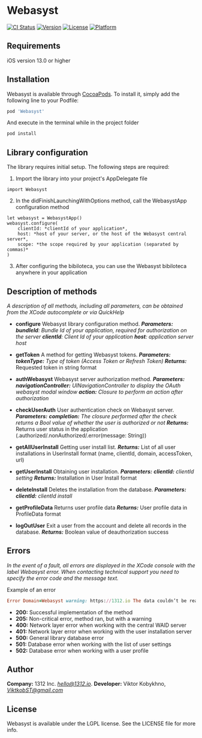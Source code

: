 # Webasyst

[![CI Status](https://img.shields.io/travis/viktkobst/Webasyst.svg?style=flat)](https://travis-ci.org/viktkobst/Webasyst)
[![Version](https://img.shields.io/cocoapods/v/Webasyst.svg?style=flat)](https://cocoapods.org/pods/Webasyst)
[![License](https://img.shields.io/cocoapods/l/Webasyst.svg?style=flat)](https://cocoapods.org/pods/Webasyst)
[![Platform](https://img.shields.io/cocoapods/p/Webasyst.svg?style=flat)](https://cocoapods.org/pods/Webasyst)

## Requirements

iOS version 13.0 or higher

## Installation

Webasyst is available through [CocoaPods](https://cocoapods.org). To install
it, simply add the following line to your Podfile:

```ruby
pod 'Webasyst'
```
And execute in the terminal while in the project folder
```ruby
pod install
```

## Library configuration

The library requires initial setup. The following steps are required:
1) Import the library into your project's AppDelegate file
```
import Webasyst
```
2) In the didFinishLaunchingWithOptions method, call the WebasystApp configuration method
```
let webasyst = WebasystApp()
webasyst.configure(
    clientId: *clientId of your application*, 
    host: *host of your server, or the host of the Webasyst central server*, 
    scope: *the scope required by your application (separated by commas)*
)
```
3) After configuring the bibiloteca, you can use the Webasyst bibiloteca anywhere in your application

## Description of methods

*A description of all methods, including all parameters, can be obtained from the XCode autocomplete or via QuickHelp*

* **configure** Webasyst library configuration method.
    ***Parameters:***
        ***bundleId**: Bundle Id of your application, required for authorization on the server*
        ***clientId**: Client Id of your application*
        ***host**: application server host*

* **getToken** A method for getting Webasyst tokens.
    ***Parameters:***
        ***tokenType:** Type of token (Access Token or Refresh Token)*
        ***Returns:*** Requested token in string format
    
* **authWebasyst** Webasyst server authorization method.
***Parameters:***
        ***navigationController:** UINavigationController to display the OAuth webasyst modal window*
    ***action:** Closure to perform an action after authorization*
    
* **checkUserAuth** User authentication check on Webasyst server.
    ***Parameters:***
        ***completion:** The closure performed after the check returns a Bool value of whether the user is authorized or not*
    ***Returns:*** Returns user status in the application (.authorized/.nonAuthorized/.error(message: String))
    
* **getAllUserInstall** Getting user install list.
    ***Returns:*** List of all user installations in UserInstall format (name, clientId, domain, accessToken, url)
    
* **getUserInstall**  Obtaining user installation.
    ***Parameters:***
        ***clientId:** clientId setting*
    ***Returns:*** Installation in User Install format 
    
* **deleteInstall** Deletes the installation from the database.
    ***Parameters:***
        ***clientId:** clientId install*
        
* **getProfileData** Returns user profile data
    ***Returns:*** User profile data in ProfileData format
    
* **logOutUser** Exit a user from the account and delete all records in the database.
    ***Returns:*** Boolean value of deauthorization success
        
## Errors
*In the event of a fault, all errors are displayed in the XCode console with the label Webasyst error. When contacting technical support you need to specify the error code and the message text.*

Example of an error
```ruby
Error Domain=Webasyst warning: https://1312.io The data couldn’t be read because it is missing. Code=205 "(null)"
```

* **200:** Successful implementation of the method
* **205:** Non-critical error, method ran, but with a warning
* **400:** Network layer error when working with the central WAID server
* **401:** Network layer error when working with the user installation server
* **500:** General library database error
* **501:** Database error when working with the list of user settings
* **502:** Database error when working with a user profile

## Author

**Company:** 1312 Inc. *hello@1312.io*. 
**Developer:** Viktor Kobykhno, *ViktkobST@gmail.com*

## License

Webasyst is available under the LGPL license. See the LICENSE file for more info.
